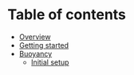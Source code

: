 # Table of contents

* [Overview](README.md)
* [Getting started](getting-started.md)
* [Buoyancy](buoyancy/README.md)
  * [Initial setup](buoyancy/initial-setup.md)
